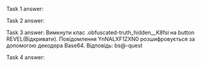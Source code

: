 Task 1 answer:

Task 2 answer:

Task 3 answer: Вимкнути клас .obfuscated-truth_hidden__K8fsi на button REVEL(Відкривати).
Повідомлення YnNALXF1ZXN0 розшифровується за допомогою  декодера Base64.
Відповідь: bs@-quest

Task 4 answer: